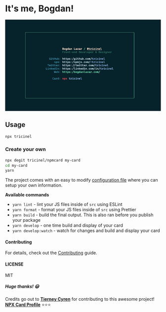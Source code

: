 # It's me, Bogdan!

![npx card](.github/preview.png)

## Usage

```sh
npx tricinel
```

### Create your own

```sh
npx degit tricinel/npmcard my-card
cd my-card
yarn
```

The project comes with an easy to modify [configuration file](./src/config.js) where you can setup your own information.

**Available commands**

- `yarn lint` - lint your JS files inside of `src` using ESLint
- `yarn format` - format your JS files inside of `src` using Prettier
- `yarn build` - build the final output. This is also ran before you publish your package
- `yarn develop` - one time build and display of your card
- `yarn develop:watch` - watch for changes and build and display your card

#### Contributing

For details, check out the [Contributing][contributing] guide.

#### LICENSE

MIT

##### Huge thanks! :smiley:

Credits go out to **[Tierney Cyren](@bitandbang)** for contributing to this awesome project! **[NPX Card Profile](https://github.com/bnb/bitandbang)** :star::star::star:

[contributing]: ./Contributing.md
